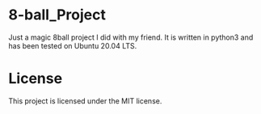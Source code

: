 # 8-ball_Project
Just a magic 8ball project I did with my friend. It is written in python3 and has been tested on Ubuntu 20.04 LTS.

# License
This project is licensed under the MIT license.
